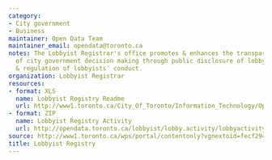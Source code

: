 ```yaml
---
category:
- City government
- Business
maintainer: Open Data Team
maintainer_email: opendata@toronto.ca
notes: The Lobbyist Registrar's office promotes & enhances the transparency & integrity
  of city government decision making through public disclosure of lobbying activities
  & regulation of lobbyists' conduct.
organization: Lobbyist Registrar
resources:
- format: XLS
  name: Lobbyist Registry Readme
  url: http://www1.toronto.ca/City_Of_Toronto/Information_Technology/Open_Data/Data_Sets/Assets/Files/Lobbyist_Registry_Data_Readme.xls
- format: ZIP
  name: Lobbyist Registry Activity
  url: http://opendata.toronto.ca/lobbyist/lobby.activity/lobbyactivity.zip
source: http://www1.toronto.ca/wps/portal/contentonly?vgnextoid=fecf29444c8c4310VgnVCM1000003dd60f89RCRD&vgnextchannel=1a66e03bb8d1e310VgnVCM10000071d60f89RCRD
title: Lobbyist Registry
---
```

